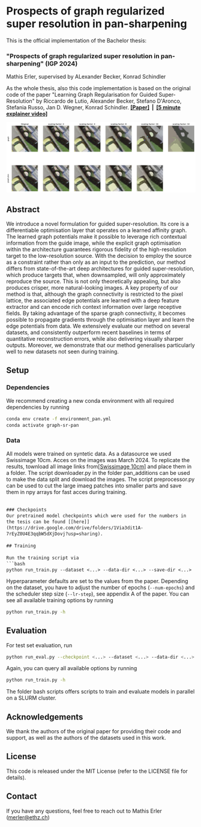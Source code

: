 # Prospects of graph regularized super resolution in pan-sharpening

This is the official implementation of the Bachelor thesis: 

### "Prospects of graph regularized super resolution in pan-sharpening" (IGP 2024)

Mathis Erler, supervised by ALexander Becker, Konrad Schindler

As the whole thesis, also this code implementation is based on the original code of the paper "Learning Graph Regularisation for Guided Super-Resolution" by Riccardo de Lutio, Alexander Becker, Stefano D'Aronco, Stefania Russo, Jan D. Wegner, Konrad Schindler.
**[[Paper]](https://arxiv.org/abs/2203.14297) &nbsp;|&nbsp; [[5 minute explainer video]](https://www.youtube.com/watch?v=ZFDErHUlCBE&ab_channel=RiccardodeLutio)**

![Teaser](images/image.png)


## Abstract

We introduce a novel formulation for guided super-resolution. Its core is a differentiable optimisation layer that operates on a learned affinity graph. The learned graph potentials make it possible to leverage rich contextual information from the guide image, while the explicit graph optimisation within the architecture guarantees rigorous fidelity of the high-resolution target to the low-resolution source. 
With the decision to employ the source as a constraint rather than only as an input to the prediction, our method differs from state-of-the-art deep architectures for guided super-resolution, which produce targets that, when downsampled, will only approximately reproduce the source. This is not only theoretically appealing, but also produces crisper, more natural-looking images.
A key property of our method is that, although the graph connectivity is restricted to the pixel lattice, the associated edge potentials are learned with a deep feature extractor and can encode rich context information over large receptive fields. By taking advantage of the sparse graph connectivity, it becomes possible to propagate gradients through the optimisation layer and learn the edge potentials from data.
We extensively evaluate our method on several datasets, and consistently outperform recent baselines in terms of quantitative reconstruction errors, while also delivering visually sharper outputs. Moreover, we demonstrate that our method generalises particularly well to new datasets not seen during training.

## Setup

### Dependencies
We recommend creating a new conda environment with all required dependencies by running
```bash
conda env create -f environment_pan.yml
conda activate graph-sr-pan
```

### Data
All models were trained on syntetic data. As a datasource we used Swissimage 10cm. Acces on the images was March 2024. To replicate the results, townload all image links from[[Swissimage 10cm]](https://www.swisstopo.admin.ch/de/orthobilder-swissimage-10-cm) and place them in a folder. The script downloader.py in the folder pan_additions can be used to make the data split and download the images. The script preprocessor.py can be used to cut the large imaeg patches into smaller parts and save them in npy arrays for fast acces during training.
```

### Checkpoints
Our pretrained model checkpoints which were used for the numbers in the tesis can be found [[here]](https://drive.google.com/drive/folders/1Via3dit1A-7rEyZ0U4E3qqbW5dXjDovj?usp=sharing). 

## Training

Run the training script via
```bash
python run_train.py --dataset <...> --data-dir <...> --save-dir <...>
```
Hyperparameter defaults are set to the values from the paper. Depending on the dataset, you have to adjust the number of epochs (`--num-epochs`) and the scheduler step size (`--lr-step`), see appendix A of the paper. You can see all available training options by running 
```bash
python run_train.py -h
```

## Evaluation

For test set evaluation, run

```bash
python run_eval.py --checkpoint <...> --dataset <...> --data-dir <...>
```
Again, you can query all available options by running 
```bash
python run_train.py -h
```
The folder bash scripts offers scripts to train and evaluate models in parallel on a SLURM cluster.

## Acknowledgements
We thank the authors of the original paper for providing their code and support, as well as the authors of the datasets used in this work. 

## License
This code is released under the MIT License (refer to the LICENSE file for details).

## Contact
If you have any questions, feel free to reach out to Mathis Erler (merler@ethz.ch)